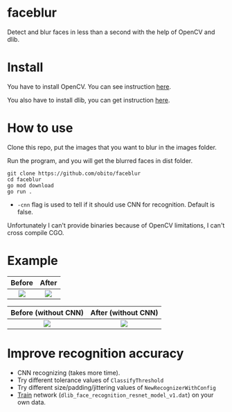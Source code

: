 # faceblur


Detect and blur faces in less than a second with the help of OpenCV and dlib.

# Install

You have to install OpenCV. You can see instruction [here](https://github.com/hybridgroup/gocv#how-to-install).

You also have to install dlib, you can get instruction [here](https://github.com/Kagami/go-face#requirements).

# How to use


Clone this repo, put the images that you want to blur in the images folder.

Run the program, and you will get the blurred faces in dist folder.

```
git clone https://github.com/obito/faceblur
cd faceblur
go mod download
go run .
```

* `-cnn` flag is used to tell if it should use CNN for recognition. Default is false.

Unfortunately I can't provide binaries because of OpenCV limitations, I can't cross compile CGO.

# Example

Before             |  After
:-------------------------:|:-------------------------:
![](https://raw.githubusercontent.com/obito/faceblur/master/images/img.jpg)  |  ![](https://raw.githubusercontent.com/obito/faceblur/master/dist/img-blurred.jpg)


Before (without CNN)           |  After (without CNN)
:-------------------------:|:-------------------------:
![](https://raw.githubusercontent.com/obito/faceblur/master/assets/head-pose-face-detection-male.gif)  |  ![](https://raw.githubusercontent.com/obito/faceblur/master/assets/head-pose-face-detection-male-blurred.gif)

# Improve recognition accuracy

* CNN recognizing (takes more time).
* Try different tolerance values of `ClassifyThreshold`
* Try different size/padding/jittering values of `NewRecognizerWithConfig`
* [Train](https://blog.dlib.net/2017/02/high-quality-face-recognition-with-deep.html) network (`dlib_face_recognition_resnet_model_v1.dat`) on your own data.